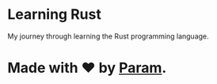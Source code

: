 # Learning Rust
My journey through learning the Rust
programming language.

# Made with ❤ by [Param](https://www.paramsid.com).